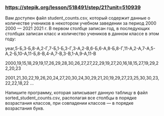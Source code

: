 ### https://stepik.org/lesson/518491/step/21?unit=510939

Вам доступен файл student_counts.csv, который содержит данные о количестве учеников в некотором учебном заведении за период 
2000
2000 — 
2021
2021 г. В первом столбце записан год, в последующих столбцах записан класс и количество учеников в данном классе в этом году:

year,5-Б,3-Б,8-А,2-Г,7-Б,1-Б,3-Г,3-А,2-В,6-Б,6-А,8-Б,8-Г,11-А,2-А,7-А,5-А,2-Б,10-А,11-Б,8-В,4-А,7-В,3-В,1-А,9-А,11-В

2000,19,15,18,29,19,17,26,29,28,30,26,27,27,22,29,19,27,20,16,18,15,27,19,29,22,20,23

2001,21,30,22,19,26,20,24,27,20,30,24,30,29,21,20,19,29,27,23,25,30,30,23,22,22,18,22
...


Напишите программу, которая записывает данную таблицу в файл sorted_student_counts.csv, располагая все столбцы в порядке возрастания классов, при совпадении классов — в порядке возрастания букв.
